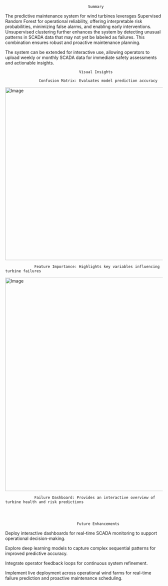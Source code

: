                                          Summary

The predictive maintenance system for wind turbines leverages Supervised Random Forest for operational reliability, offering interpretable risk probabilities, minimizing false alarms, and enabling early interventions. Unsupervised clustering further enhances the system by detecting unusual patterns in SCADA data that may not yet be labeled as failures. This combination ensures robust and proactive maintenance planning.

The system can be extended for interactive use, allowing operators to upload weekly or monthly SCADA data for immediate safety assessments and actionable insights.


                                     Visual Insights

                   Confusion Matrix: Evaluates model prediction accuracy

<img width="820" height="553" alt="Image" src="https://github.com/user-attachments/assets/c7fb0dc4-34ba-46ae-ba9f-ef29d8781ab8" />

                 Feature Importance: Highlights key variables influencing turbine failures

<img width="1246" height="683" alt="Image" src="https://github.com/user-attachments/assets/1d3db7b5-1d50-4043-aa4d-051ac5a2a6c7" />


                 Failure Dashboard: Provides an interactive overview of turbine health and risk predictions

                 


                                    Future Enhancements

Deploy interactive dashboards for real-time SCADA monitoring to support operational decision-making.

Explore deep learning models to capture complex sequential patterns for improved predictive accuracy.

Integrate operator feedback loops for continuous system refinement.

Implement live deployment across operational wind farms for real-time failure prediction and proactive maintenance scheduling.

